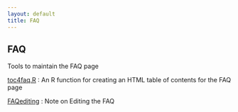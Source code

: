 ```yaml
---
layout: default
title: FAQ
---
```


FAQ
---

Tools to maintain the FAQ page

[toc4faq.R](toc4faq.R)
: An R function for creating an HTML table of contents for the FAQ page

[FAQediting](FAQediting.html)
: Note on Editing the FAQ
